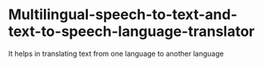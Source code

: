 # Multilingual-speech-to-text-and-text-to-speech-language-translator
It helps in translating text from one language to another language
